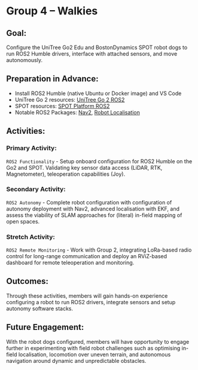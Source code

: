 # Group 4 – Walkies 

## Goal: 
Configure the UniTree Go2 Edu and BostonDynamics SPOT robot dogs to run ROS2 Humble drivers, interface with attached sensors, and move autonomously. 

## Preparation in Advance: 
- Install ROS2 Humble (native Ubuntu or Docker image) and VS Code
- UniTree Go 2 resources: [UniTree Go 2 ROS2](https://github.com/unitreerobotics/unitree_ros2)
- SPOT resources: [SPOT Platform ROS2](https://github.com/LCAS/spot_platform)
- Notable ROS2 Packages: [Nav2](https://github.com/ros-navigation/navigation2), [Robot Localisation](https://github.com/cra-ros-pkg/robot_localization)

## Activities:
### Primary Activity:
`ROS2 Functionality` - Setup onboard configuration for ROS2 Humble on the Go2 and SPOT. Validating key sensor data access (LiDAR, RTK, Magnetometer), teleoperation capabilities (Joy). 

### Secondary Activity:
`ROS2 Autonomy` - Complete robot configuration with configuration of autonomy deployment with Nav2, advanced localisation with EKF, and assess the viability of SLAM approaches for (literal) in-field mapping of open spaces. 

### Stretch Activity:
`ROS2 Remote Monitoring` - Work with Group 2, integrating LoRa-based radio control for long-range communication and deploy an RViZ-based dashboard for remote teleoperation and monitoring. 

## Outcomes:
Through these activities, members will gain hands-on experience configuring a robot to run ROS2 drivers, integrate sensors and setup autonomy software stacks.

## Future Engagement:
With the robot dogs configured, members will have opportunity to engage further in experimenting with field robot challenges such as optimising in-field localisation, locomotion over uneven terrain, and autonomous navigation around dynamic and unpredictable obstacles. 
